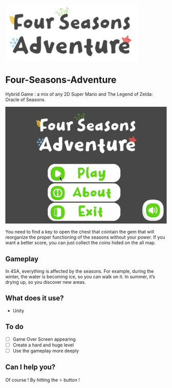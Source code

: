 ![logo](./assets/Images/logo.png)

# Four-Seasons-Adventure
Hybrid Game : a mix of any 2D Super Mario and The Legend of Zelda: Oracle of Seasons.

![screen](./assets/Images/screen.gif)

You need to find a key to open the chest that cointain the gem that will reorganize the proper functioning of the seasons without your power. If you want a better score, you can just collect the coins hided on the all map.

## Gameplay
In 4SA, everything is affected by the seasons.
For example, during the winter, the water is becoming ice, so you can walk on it. In summer, it’s drying up, so you discover new areas.

## What does it use?
  - Unity
  
## To do
- [ ] Game Over Screen appearing
- [ ] Create a hard and huge level
- [ ] Use the gameplay more deeply

## Can I help you?
Of course ! By hitting the :star: button !
